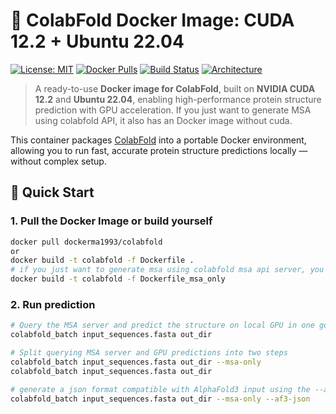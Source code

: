 # 🧫 ColabFold Docker Image: CUDA 12.2 + Ubuntu 22.04

[![License: MIT](https://img.shields.io/badge/License-MIT-yellow.svg)](LICENSE)
[![Docker Pulls](https://img.shields.io/docker/pulls/dockerma1993/colabfold)](https://hub.docker.com/r/dockerma1993/colabfold)
[![Build Status](https://img.shields.io/docker/cloud/build/dockerma1993/colabfold)](https://hub.docker.com/r/dockerma1993/colabfold)
[![Architecture](https://img.shields.io/badge/architecture-x86__64-blue)]()

> A ready-to-use **Docker image for ColabFold**, built on **NVIDIA CUDA 12.2** and **Ubuntu 22.04**, enabling high-performance protein structure prediction with GPU acceleration. If you just want to generate MSA using colabfold API, it also has an Docker image without cuda.

This container packages [ColabFold](https://github.com/sokrypton/ColabFold) into a portable Docker environment, allowing you to run fast, accurate protein structure predictions locally — without complex setup.

## 🚀 Quick Start

### 1. Pull the Docker Image or build yourself

```bash
docker pull dockerma1993/colabfold
or
docker build -t colabfold -f Dockerfile .
# if you just want to generate msa using colabfold msa api server, you can build whit Dockerfile_msa_only file
docker build -t colabfold -f Dockerfile_msa_only
```

### 2. Run prediction
```bash
# Query the MSA server and predict the structure on local GPU in one go:
colabfold_batch input_sequences.fasta out_dir

# Split querying MSA server and GPU predictions into two steps
colabfold_batch input_sequences.fasta out_dir --msa-only
colabfold_batch input_sequences.fasta out_dir

# generate a json format compatible with AlphaFold3 input using the --af3-json option
colabfold_batch input_sequences.fasta out_dir --msa-only --af3-json
```
